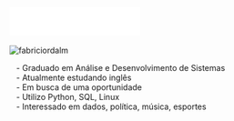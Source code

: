 <img src="svg/headline.svg"></img> 
<div>

<p align="left"> <img src="https://komarev.com/ghpvc/?username=fabriciordalm" alt="fabriciordalm" /> </p>

<div align="center">

</div>

&nbsp;&nbsp;&nbsp;- Graduado em Análise e Desenvolvimento de Sistemas\
&nbsp;&nbsp;&nbsp;- Atualmente estudando inglês\
&nbsp;&nbsp;&nbsp;- Em busca de uma oportunidade\
&nbsp;&nbsp;&nbsp;- Utilizo Python, SQL, Linux\
&nbsp;&nbsp;&nbsp;- Interessado em dados, política, música, esportes
 
 <!-- <details>
  <summary><b>Minhas Habilidades</b></summary>
  <br>
  <style="display: inline_block">
  <img alt="fabricio-Python" src="https://img.shields.io/badge/Python-14354C?style=for-the-badge&logo=python&logoColor=white">&nbsp;
  <img alt="fabricio-pandas" src="https://img.shields.io/badge/pandas-%23150458.svg?style=for-the-badge&logo=pandas&logoColor=white">&nbsp;
  <img alt="fabricio-numpy" src="https://img.shields.io/badge/numpy-%23013243.svg?style=for-the-badge&logo=numpy&logoColor=white">&nbsp;
  <img alt="fabricio-plotly" src="https://img.shields.io/badge/Plotly-%233F4F75.svg?style=for-the-badge&logo=plotly&logoColor=white">&nbsp;
  <img alt="fabricio-sqlite" src="https://img.shields.io/badge/SQLite-07405E?style=for-the-badge&logo=sqlite&logoColor=white">&nbsp;
  <img alt="fabricio-vscode" src="https://img.shields.io/badge/Visual_Studio_Code-0078D4?style=for-the-badge&logo=visual%20studio%20code&logoColor=white">&nbsp;
   <img alt="fabricio-jupyter" src="https://img.shields.io/badge/jupyter-%23FA0F00.svg?style=for-the-badge&logo=jupyter&logoColor=white">&nbsp;<br>
  <br>
   </details>
  
 <details>
  <summary><b>Meus Projetos</b></summary>
   <br/>
   <table align="center">
    <tr><td><b>Descrição</a></td><td><b>Link</a></td></tr>
  <tr><td>Uma análise sobre influência de um blog de uma marca x para que as pessoas venham a comprar produtos em algum momento</a></td><td>https://colab.research.google.com/drive/1cTFUItL-p_LimOw4fOSwvwkNwF5dZ_xT</a></td></tr/>
  <tr><td>Visualização relacionada ao Desmatamamento da Amazônia (2015-2021)</a></td><td>https://github.com/fabriciordalm/Desmatamento-na-Amazonia</a></td></tr/>
   </table>
   <br/> 
 </details> -->


